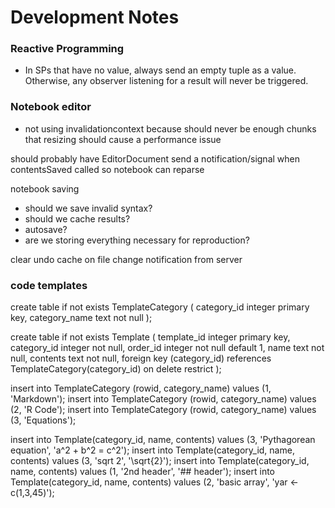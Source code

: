 # Development Notes

### Reactive Programming

* In SPs that have no value, always send an empty tuple as a value. Otherwise, any observer listening for a result will never be triggered.

### Notebook editor

* not using invalidationcontext because should never be enough chunks that resizing should cause a performance issue

should probably have EditorDocument send a notification/signal when contentsSaved called so notebook can reparse

notebook saving

* should we save invalid syntax?
* should we cache results?
* autosave?
* are we storing everything necessary for reproduction?

clear undo cache on file change notification from server


### code templates

create table if not exists TemplateCategory (
  category_id integer primary key,
  category_name text not null
);

create table if not exists Template (
  template_id integer primary key,
  category_id integer not null,
  order_id integer not null default 1,
  name text not null,
  contents text not null,
  foreign key (category_id) references TemplateCategory(category_id) on delete restrict
);

insert into TemplateCategory (rowid, category_name) values (1, 'Markdown');
insert into TemplateCategory (rowid, category_name) values (2, 'R Code');
insert into TemplateCategory (rowid, category_name) values (3, 'Equations');

insert into Template(category_id, name, contents) values (3, 'Pythagorean equation', 'a^2 + b^2 = c^2');
insert into Template(category_id, name, contents) values (3, 'sqrt 2', '\sqrt{2}');
insert into Template(category_id, name, contents) values (1, '2nd header', '## header');
insert into Template(category_id, name, contents) values (2, 'basic array', 'yar <- c(1,3,45)');
